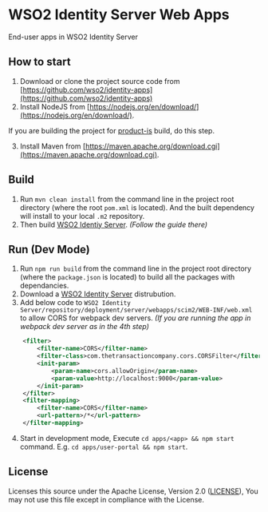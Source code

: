# WSO2 Identity Server Web Apps

End-user apps in WSO2 Identity Server

## How to start

1. Download or clone the project source code from [https://github.com/wso2/identity-apps](https://github.com/wso2/identity-apps)
2. Install NodeJS from [https://nodejs.org/en/download/](https://nodejs.org/en/download/).

If you are building the project for [product-is](https://github.com/wso2/product-is) build, do this step.

3.  Install Maven from [https://maven.apache.org/download.cgi](https://maven.apache.org/download.cgi).

## Build

1. Run `mvn clean install` from the command line in the project root directory (where the root `pom.xml` is located). And the built dependency will install to your local `.m2` repository.
2. Then build [WSO2 Identiy Server](https://github.com/wso2/product-is). _(Follow the guide there)_

## Run (Dev Mode)

1. Run `npm run build` from the command line in the project root directory (where the `package.json` is located) to build all the packages with dependancies.
2. Download a [WSO2 Identity Server](https://wso2.com/identity-and-access-management/) distrubution.
3. Add below code to `WSO2 Identity Server/repository/deployment/server/webapps/scim2/WEB-INF/web.xml` to allow CORS for webpack dev servers. _(If you are running the app in webpack dev server as in the 4th step)_

```xml
    <filter>
        <filter-name>CORS</filter-name>
        <filter-class>com.thetransactioncompany.cors.CORSFilter</filter-class>
        <init-param>
            <param-name>cors.allowOrigin</param-name>
            <param-value>http://localhost:9000</param-value>
        </init-param>
    </filter>
    <filter-mapping>
        <filter-name>CORS</filter-name>
        <url-pattern>/*</url-pattern>
    </filter-mapping>
```

4. Start in development mode, Execute `cd apps/<app> && npm start` command. E.g. `cd apps/user-portal && npm start`.

## License

Licenses this source under the Apache License, Version 2.0 ([LICENSE](LICENSE)), You may not use this file except in compliance with the License.
